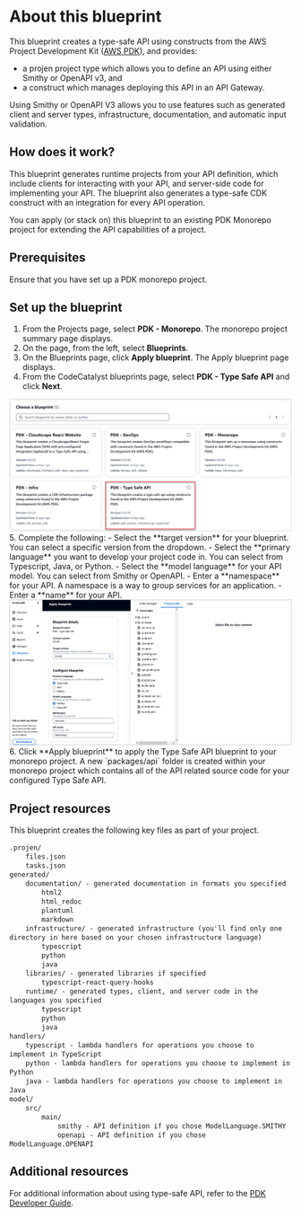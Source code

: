 # About this blueprint

This blueprint creates a type-safe API using constructs from the AWS Project Development Kit ([AWS PDK](https://aws.github.io/aws-pdk/)), and provides:

- a projen project type which allows you to define an API using either Smithy or OpenAPI v3, and
- a construct which manages deploying this API in an API Gateway.

Using Smithy or OpenAPI V3 allows you to use features such as generated client and server types, infrastructure, documentation, and automatic input validation.

## How does it work?

This blueprint generates runtime projects from your API definition, which include clients for interacting with your API, and server-side code for implementing your API. The blueprint also generates a type-safe CDK construct with an integration for every API operation.

You can apply (or stack on) this blueprint to an existing PDK Monorepo project for extending the API capabilities of a project.

## Prerequisites

Ensure that you have set up a PDK monorepo project.

## Set up the blueprint

1. From the Projects page, select **PDK - Monorepo**. The monorepo project summary page displays.
2. On the page, from the left, select **Blueprints**.
3. On the Blueprints page, click **Apply blueprint**. The Apply blueprint page displays.
4. From the CodeCatalyst blueprints page, select **PDK - Type Safe API** and click **Next**.
<img src="assets/images/select-typesafeapi.png"/>
5. Complete the following:
    - Select the **target version** for your blueprint. You can select a specific version from the dropdown.
    - Select the **primary language** you want to develop your project code in. You can select from Typescript, Java, or Python.
    - Select the **model language** for your API model. You can select from Smithy or OpenAPI.
    - Enter a **namespace** for your API. A namespace is a way to group services for an application.
    - Enter a **name** for your API.
    <img src="assets/images/type-safe-api-blueprint.png"/>
6. Click **Apply blueprint** to apply the Type Safe API blueprint to your monorepo project. A new `packages/api` folder is created within your monorepo project which contains all of the API related source code for your configured Type Safe API.

## Project resources

This blueprint creates the following key files as part of your project.

```text
.projen/
    files.json
    tasks.json
generated/
    documentation/ - generated documentation in formats you specified
        html2
        html_redoc
        plantuml
        markdown
    infrastructure/ - generated infrastructure (you'll find only one directory in here based on your chosen infrastructure language)
        typescript
        python
        java 
    libraries/ - generated libraries if specified             
        typescript-react-query-hooks
    runtime/ - generated types, client, and server code in the languages you specified
        typescript
        python
        java
handlers/
    typescript - lambda handlers for operations you choose to implement in TypeScript
    python - lambda handlers for operations you choose to implement in Python
    java - lambda handlers for operations you choose to implement in Java
model/
    src/
        main/
            smithy - API definition if you chose ModelLanguage.SMITHY
            openapi - API definition if you chose ModelLanguage.OPENAPI
```

## Additional resources

For additional information about using type-safe API, refer to the [PDK Developer Guide](https://aws.github.io/aws-pdk/developer_guides/type-safe-api/index.html).